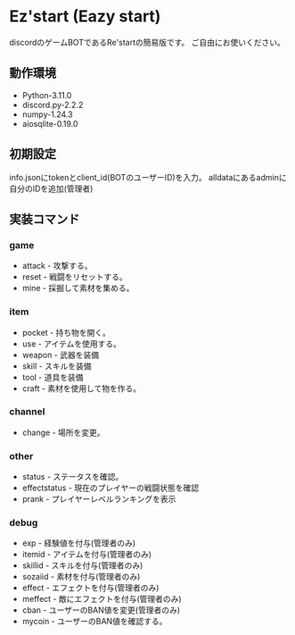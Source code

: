 # Ez'start (Eazy start)
discordのゲームBOTであるRe'startの簡易版です。
ご自由にお使いください。
## 動作環境
* Python-3.11.0
* discord.py-2.2.2
* numpy-1.24.3
* aiosqlite-0.19.0
## 初期設定
info.jsonにtokenとclient_id(BOTのユーザーID)を入力。
alldataにあるadminに自分のIDを追加(管理者)
## 実装コマンド
### game
* attack - 攻撃する。
* reset - 戦闘をリセットする。
* mine - 採掘して素材を集める。
### item
* pocket - 持ち物を開く。
* use - アイテムを使用する。
* weapon - 武器を装備
* skill - スキルを装備
* tool - 道具を装備
* craft - 素材を使用して物を作る。
### channel
* change - 場所を変更。
### other
* status - ステータスを確認。
* effectstatus - 現在のプレイヤーの戦闘状態を確認
* prank - プレイヤーレベルランキングを表示
### debug
* exp - 経験値を付与(管理者のみ)
* itemid - アイテムを付与(管理者のみ)
* skillid - スキルを付与(管理者のみ)
* sozaiid - 素材を付与(管理者のみ)
* effect - エフェクトを付与(管理者のみ)
* meffect - 敵にエフェクトを付与(管理者のみ)
* cban - ユーザーのBAN値を変更(管理者のみ)
* mycoin - ユーザーのBAN値を確認する。
